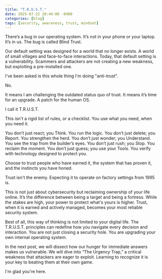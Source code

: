 ```yaml
---
title: "T.R.U.S.T."
date: 2025-07-22 20:44:00 -0400
categories: [blog]
tags: [security, awareness, trust, mindset]
---
```



There’s a bug in our operating system. It’s not in your phone or your laptop. It’s in us. The bug is called Blind Trust.

Our default setting was designed for a world that no longer exists. A world of small villages and face-to-face interactions. Today, that default setting is a vulnerability. Scammers and attackers are not creating a new weakness, but exploiting a pre-installed one.

I've been asked is this whole thing I'm doing "anti-trust".

No.

It means I am challenging the outdated status quo of trust. It means it’s time for an upgrade. A patch for the human OS.

I call it T.R.U.S.T.

This isn't a rigid list of rules, or a checklist. You use what you need, when you need it.

You don’t just react; you Think. You run the logic.
You don’t just delete; you Report. You strengthen the herd.
You don’t just wonder; you Understand. You see the trap from the builder’s eyes.
You don’t just rush; you Stop. You reclaim the moment.
You don’t just guess; you use your Tools. You verify with technology designed to protect you.

Choose to trust people who have earned it, the system that has proven it, and the instincts you have honed.

Trust isn't the enemy. Expecting it to operate on factory settings from 1995 is.

This is not just about cybersecurity but reclaiming ownership of your life online. It’s the difference between being a target and being a fortress. While the stakes are high, your power to protect what's yours is higher. Trust, when it is earned and actively managed, becomes your most reliable security system.

Best of all, this way of thinking is not limited to your digital life. The T.R.U.S.T. principles can redefine how you navigate every decision and interaction. You are not just closing a security hole. You are upgrading your own internal operating system.

In the next post, we will dissect how our hunger for immediate answers makes us vulnerable. We will dive into “The Urgency Trap,” a critical weakness that attackers are eager to exploit. Learning to recognize it is your key to beating them at their own game.

I'm glad you're here.

